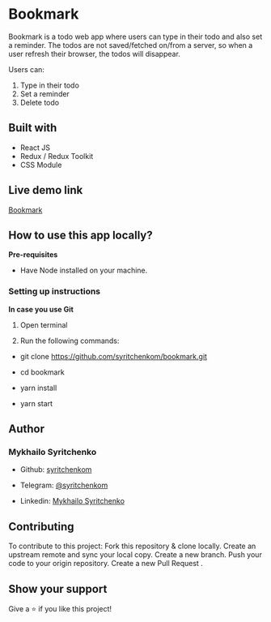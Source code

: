 # Bookmark

Bookmark is a todo web app where users can type in their todo and also set a reminder. The todos are not saved/fetched on/from a server, so when a user refresh their browser, the todos will disappear.

Users can:

1. Type in their todo
2. Set a reminder
3. Delete todo

## Built with

- React JS
- Redux / Redux Toolkit
- CSS Module

## Live demo link

[Bookmark](https://bookmark-34adf.web.app)

## How to use this app locally?

**Pre-requisites**

- Have Node installed on your machine.

### Setting up instructions

**In case you use Git**

1. Open terminal

2. Run the following commands:

- git clone https://github.com/syritchenkom/bookmark.git

- cd bookmark

- yarn install

- yarn start

## Author

### Mykhailo Syritchenko

- Github: [syritchenkom](https://github.com/syritchenkom)

- Telegram: [@syritchenkom](https://t.me/syritchenkom)

- Linkedin: [Mykhailo Syritchenko](https://www.linkedin.com/in/syritchenko/)

## Contributing

To contribute to this project:
Fork this repository & clone locally.
Create an upstream remote and sync your local copy.
Create a new branch.
Push your code to your origin repository.
Create a new Pull Request .

## Show your support

Give a ⭐️ if you like this project!
